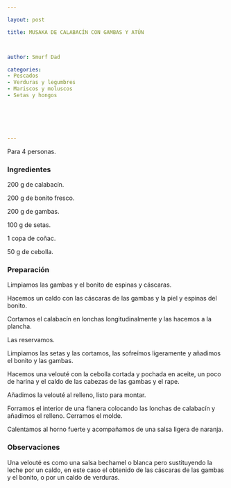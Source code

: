 ```yaml
---

layout: post

title: MUSAKA DE CALABACÍN CON GAMBAS Y ATÚN



author: Smurf Dad

categories:
- Pescados
- Verduras y legumbres
- Mariscos y moluscos
- Setas y hongos






---
```


Para 4 personas.

<h3>Ingredientes</h3>

200 g de calabacín.

200 g de bonito fresco.

200 g de gambas.

100 g de setas.

1 copa de coñac.

50 g de cebolla.

<h3>Preparación</h3>

Limpiamos las gambas y el bonito de espinas y cáscaras.

Hacemos un caldo con las cáscaras de las gambas y la piel y espinas del bonito.

Cortamos el calabacín en lonchas longitudinalmente y las hacemos a la plancha.

Las reservamos.

Limpiamos las setas y las cortamos, las sofreímos ligeramente y añadimos el bonito y las gambas.

Hacemos una velouté con la cebolla cortada y pochada en aceite, un poco de harina y el caldo de las cabezas de las gambas y el rape.

Añadimos la velouté al relleno, listo para montar.

Forramos el interior de una flanera colocando las lonchas de calabacín y añadimos el relleno. Cerramos el molde.

Calentamos al horno fuerte y acompañamos de una salsa ligera de naranja.

<h3>Observaciones</h3>

Una velouté es como una salsa bechamel o blanca pero sustituyendo la leche por un caldo, en este caso el obtenido de las cáscaras de las gambas y el bonito, o por un caldo de verduras.